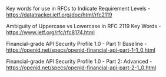 Key words for use in RFCs to Indicate Requirement Levels - https://datatracker.ietf.org/doc/html/rfc2119

Ambiguity of Uppercase vs Lowercase in RFC 2119 Key Words - https://www.ietf.org/rfc/rfc8174.html

Financial-grade API Security Profile 1.0 - Part 1: Baseline - https://openid.net/specs/openid-financial-api-part-1-1_0.html

Financial-grade API Security Profile 1.0 - Part 2: Advanced - https://openid.net/specs/openid-financial-api-part-2-1_0.html


